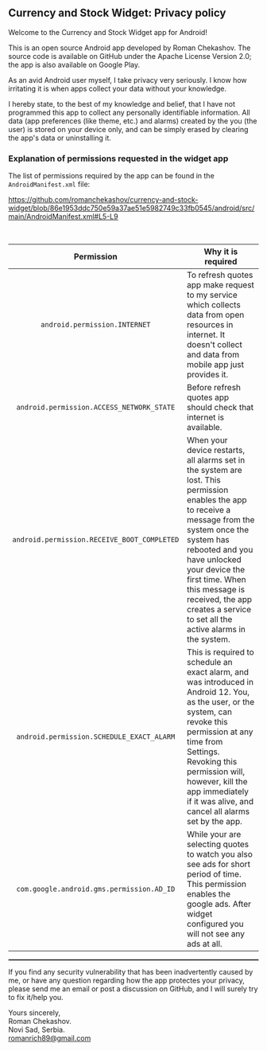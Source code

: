 ## Currency and Stock Widget: Privacy policy

Welcome to the Currency and Stock Widget app for Android!

This is an open source Android app developed by Roman Chekashov. The source code is available on GitHub under the Apache License
Version 2.0; the app is also available on Google Play.

As an avid Android user myself, I take privacy very seriously.
I know how irritating it is when apps collect your data without your knowledge.

I hereby state, to the best of my knowledge and belief, that I have not programmed this app to collect any personally identifiable information. All data (app preferences (like theme, etc.) and alarms) created by the you (the user) is stored on your device only, and can be simply erased by clearing the app's data or uninstalling it.

### Explanation of permissions requested in the widget app

The list of permissions required by the app can be found in the `AndroidManifest.xml` file:

https://github.com/romanchekashov/currency-and-stock-widget/blob/86e1953ddc750e59a37ae51e5982749c33fb0545/android/src/main/AndroidManifest.xml#L5-L9

<br/>

| Permission | Why it is required                                                                                                                                                                                                                                                                                                         |
| :---: |----------------------------------------------------------------------------------------------------------------------------------------------------------------------------------------------------------------------------------------------------------------------------------------------------------------------------|
| `android.permission.INTERNET` | To refresh quotes app make request to my service which collects data from open resources in internet. It doesn't collect and data from mobile app just provides it.                                                                                                                                                        |
| `android.permission.ACCESS_NETWORK_STATE` | Before refresh quotes app should check that internet is available.                                                                                                                                                                                                                                                         |
| `android.permission.RECEIVE_BOOT_COMPLETED` | When your device restarts, all alarms set in the system are lost. This permission enables the app to receive a message from the system once the system has rebooted and you have unlocked your device the first time. When this message is received, the app creates a service to set all the active alarms in the system. |
| `android.permission.SCHEDULE_EXACT_ALARM` | This is required to schedule an exact alarm, and was introduced in Android 12. You, as the user, or the system, can revoke this permission at any time from Settings. Revoking this permission will, however, kill the app immediately if it was alive, and cancel all alarms set by the app.                              |
| `com.google.android.gms.permission.AD_ID` | While your are selecting quotes to watch you also see ads for short period of time. This permission enables the google ads. After widget configured you will not see any ads at all.                                                                                                                                       |

 <hr style="border:1px solid gray">

If you find any security vulnerability that has been inadvertently caused by me, or have any question regarding how the app protectes your privacy, please send me an email or post a discussion on GitHub, and I will surely try to fix it/help you.

Yours sincerely,  
Roman Chekashov.  
Novi Sad, Serbia.  
romanrich89@gmail.com
